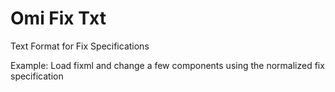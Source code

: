 # Omi Fix Txt

Text Format for Fix Specifications

Example: Load fixml and change a few components using the normalized fix specification